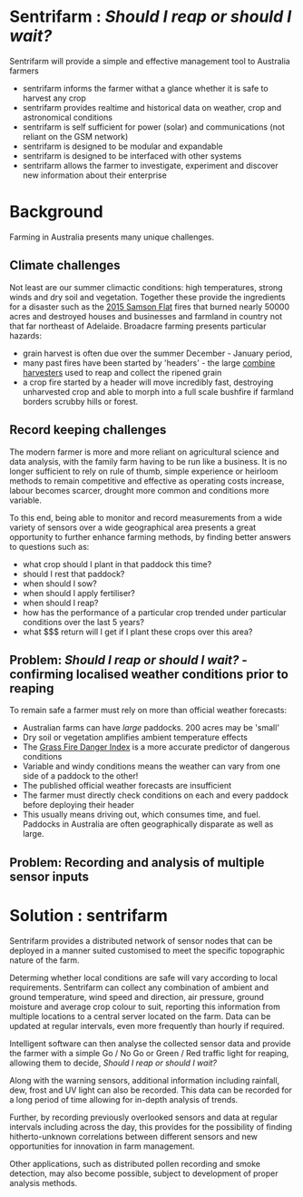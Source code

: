 # Sentrifarm : *Should I reap or should I wait?*

Sentrifarm will provide a simple and effective management tool to Australia farmers
* sentrifarm informs the farmer withat a glance whether it is safe to harvest any crop
* sentrifarm provides realtime and historical data on weather, crop and astronomical conditions
* sentrifarm is self sufficient for power (solar) and communications (not reliant on the GSM network)
* sentrifarm is designed to be modular and expandable
* sentrifarm is designed to be interfaced with other systems
* sentrifarm allows the farmer to investigate, experiment and discover new information about their enterprise

# Background
Farming in Australia presents many unique challenges.

## Climate challenges

Not least are our summer climactic conditions: high temperatures, strong winds and dry soil and vegetation.
Together these provide the ingredients for a disaster such as the [2015 Samson Flat](https://en.wikipedia.org/wiki/2015_Sampson_Flat_bushfires)
fires that burned nearly 50000 acres and destroyed houses and businesses and farmland in country
not that far northeast of Adelaide.
Broadacre farming presents particular hazards:
* grain harvest is often due over the summer December - January
period,
* many past fires have been started by 'headers' -
the large [combine harvesters](https://en.wikipedia.org/wiki/Combine_harvester#Combine_heads)
used to reap and collect the ripened grain
* a crop fire started by a header will move incredibly fast,
destroying unharvested crop and able to morph into a full scale bushfire if farmland borders scrubby hills or forest.

## Record keeping challenges

The modern farmer is more and more reliant on agricultural science and data analysis, with the family farm having to be run like a business. It is no longer sufficient to rely on rule of thumb, simple experience or heirloom methods to remain competitive and effective as operating costs increase, labour becomes scarcer, drought more common and conditions more variable.

To this end, being able to monitor and record measurements from a wide variety of sensors over a wide geographical area presents a great opportunity to further enhance farming methods, by finding better answers to questions such as:
* what crop should I plant in that paddock this time?
* should I rest that paddock?
* when should I sow?
* when should I apply fertiliser?
* when should I reap?
* how has the performance of a particular crop trended under particular conditions over the last 5 years?
* what $$$ return will I get if I plant these crops over this area?

## Problem: *Should I reap or should I wait?* - confirming localised weather conditions prior to reaping

To remain safe a farmer must rely on more than official weather forecasts:
* Australian farms can have _large_ paddocks. 200 acres may be 'small'
* Dry soil or vegetation amplifies ambient temperature effects
* The [Grass Fire Danger Index](http://www.csiro.au/en/Research/Environment/Extreme-Events/Bushfire/Fire-danger-meters/Grass-fire-danger-meter) is a more accurate predictor of dangerous conditions 
* Variable and windy conditions means the weather can vary from one side of a paddock to the other!
* The published official weather forecasts are insufficient
* The farmer must directly check conditions on each and every paddock before deploying their header
* This usually means driving out, which consumes time, and fuel. Paddocks in Australia are often geographically disparate as well as large.

## Problem: Recording and analysis of multiple sensor inputs

# Solution : sentrifarm

Sentrifarm provides a distributed network of sensor nodes that can be deployed in a manner suited customised to meet the specific topographic nature of the farm.

Determing whether local conditions are safe will vary according to local requirements.  Sentrifarm can collect any combination of ambient and ground temperature, wind speed and direction, air pressure, ground moisture and average crop colour to suit, reporting this information from multiple locations to a central server located on the farm. Data can be updated at regular intervals, even more frequently than hourly if required.

Intelligent software can then analyse the collected sensor data and provide the farmer with a simple Go / No Go or Green / Red traffic light for reaping, allowing them to decide, *Should I reap or should I wait?*

Along with the warning sensors, additional information including rainfall, dew, frost and UV light can also be recorded. This data can be recorded for a long period of time allowing for in-depth analysis of trends.

Further, by recording previously overlooked sensors and data at regular intervals including across the day, this provides for the possibility of finding hitherto-unknown correlations between different sensors and new opportunities for innovation in farm management.

Other applications, such as distributed pollen recording and smoke detection, may also become possible, subject to development of proper analysis methods.
